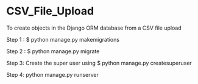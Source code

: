 # CSV_File_Upload
To create objects in the Django ORM database from a CSV file upload

Step 1 : $ python manage.py makemigrations

Step 2 : $ python manage.py migrate

Step 3: Create the super user using $ python manage.py createsuperuser

Step 4: python manage.py runserver

